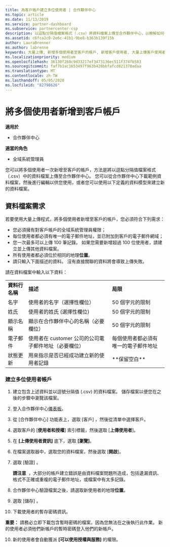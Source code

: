 ```yaml
---
title: 為客戶帳戶建立多位使用者 | 合作夥伴中心
ms.topic: article
ms.date: 11/13/2019
ms.service: partner-dashboard
ms.subservice: partnercenter-csp
description: 以逗點分隔值檔案格式（.csv）將資料檔案上傳至合作夥伴中心，以瞭解如何一次將多個使用者新增至客戶的帳戶。
ms.assetid: c6fca2c0-2e6c-41b1-9be8-b363b139f15b
author: LauraBrenner
ms.author: labrenne
keywords: 大量上傳, 新增多個使用者至客戶的帳戶, 新增客戶使用者, 大量上傳客戶使用者, 客戶帳戶, 客戶使用者, 使用者
ms.localizationpriority: medium
ms.openlocfilehash: 36130f268c9d33217ef3473136ec511f374fb583
ms.sourcegitcommit: faf7b1ac1653497f963b428bbfafcd821378adaa
ms.translationtype: MT
ms.contentlocale: zh-TW
ms.lasthandoff: 05/05/2020
ms.locfileid: "82798626"
---
```

# <a name="add-multiple-users-to-a-customer-account"></a>將多個使用者新增到客戶帳戶

**適用於**

- 合作夥伴中心

**適當的角色**

- 全域系統管理員

您可以將多個使用者一次新增至客戶的帳戶，方法是將以逗點分隔值檔案格式（.csv）中的資料檔案上傳至合作夥伴中心。 您可以從合作夥伴中心下載範例資料檔案，然後進行編輯以供您使用，或者您可以使用以下定義的資料模型來建立新的資料檔案。

## <a name="data-file-requirements"></a><a href="" id="creatingtheimportcsvfile"></a>資料檔案需求

若要使用大量上傳程式，將多個使用者新增至客戶的帳戶，您必須符合下列需求：

- 您必須擁有對客戶帳戶的全域系統管理員權限；
- 每位使用者都必須有唯一的電子郵件地址，並已附加到客戶的電子郵件網域；
- 您一次最多可以上傳 100 筆記錄。 如果您需要新增超過 100 位使用者，請建立並上傳其他資料檔案。
- 所有使用者都必須位於相同的地理**位置**。
- 請只輸入下面描述的資料。 沒有直接關聯的資料將會導致上傳失敗。

請在資料檔案中輸入以下資料：

|                 |                                                                              |                                            |
|-----------------|------------------------------------------------------------------------------|--------------------------------------------|
| **資料行名稱** | **描述**                                                              | **局限**                             |
| 名字      | 使用者的名字（選擇性欄位）                                           | 50 個字元的限制                         |
| 姓氏       | 使用者的姓氏 (選擇性欄位)                                            | 50 個字元的限制                         |
| 顯示名稱    | 顯示在合作夥伴中心的名稱（必要欄位）                            | 50 個字元的限制                         |
| 電子郵件           | 使用者在 customer 公司的公司電子郵件地址（必要欄位）           | 每個使用者都必須有唯一的電子郵件地址 |
| 狀態更新   | 用來指示是否已經成功建立新的使用者記錄 | \*\*保留空白\*\*                        |

### <a name="to-create-multiple-user-accounts"></a><a href="" id="createmultipleuseraccounts"></a>建立多位使用者帳戶

<a href="" id="creatingtheaccounts"></a>

1. 建立包含上述資料並以逗號分隔值 (.csv) 的資料檔案。 儲存檔案以便您在之後的步驟中瀏覽該檔案。

2. 登入合作夥伴中心[儀表板](https://partner.microsoft.com/dashboard)。

3. 從 [合作夥伴中心] 功能表上，選取 [客戶]  ，然後從清單中選擇客戶。

4. 選取客戶的 [**使用者和授權**] 索引標籤，然後選取 [**上傳使用者**]。

5. 在 **\[上傳使用者資訊\]** 底下，選取 **\[瀏覽\]**。

6. 在檔案選取器中，選取您的資料檔案，然後選取 [**開啟**]。

7. 選取 [驗證]  。

    **請注意**  ，大部分的帳戶建立錯誤是由資料檔案問題所造成，包括遺漏資訊、格式不正確或重複的電子郵件地址，或檔案中有太多記錄。

8. 合作夥伴中心驗證檔案之後，請選取新使用者的地理**位置**。
9. 選取 [儲存]  。
10. 下載使用者的暫存密碼資訊。

**重要：** 請務必立即下載包含暫時密碼的檔案，因為您無法在之後執行此作業。 新的使用者必須他們新帳戶的暫時密碼登入他們的新帳戶。

10. 新的使用者會自動獲派 **\[可以使用授權與服務\]** 的權限。 

 

 



